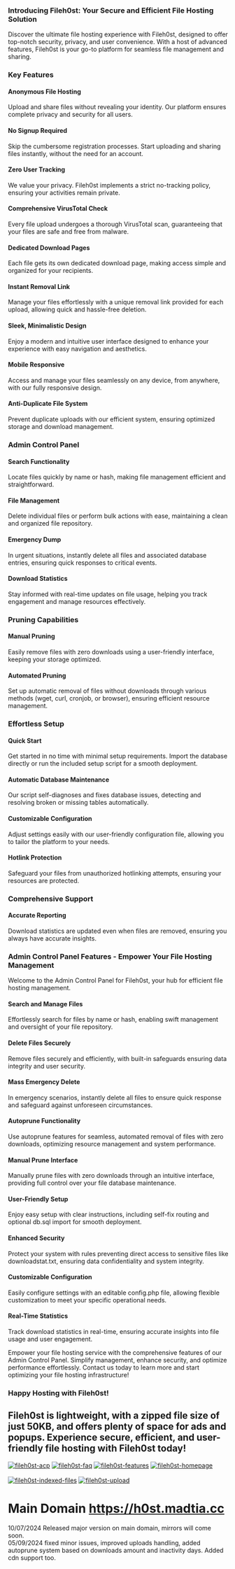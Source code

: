 ### Introducing Fileh0st: Your Secure and Efficient File Hosting Solution

Discover the ultimate file hosting experience with Fileh0st, designed to offer top-notch security, privacy, and user convenience. With a host of advanced features, Fileh0st is your go-to platform for seamless file management and sharing.

### Key Features

#### Anonymous File Hosting
Upload and share files without revealing your identity. Our platform ensures complete privacy and security for all users.

#### No Signup Required
Skip the cumbersome registration processes. Start uploading and sharing files instantly, without the need for an account.

#### Zero User Tracking
We value your privacy. Fileh0st implements a strict no-tracking policy, ensuring your activities remain private.

#### Comprehensive VirusTotal Check
Every file upload undergoes a thorough VirusTotal scan, guaranteeing that your files are safe and free from malware.

#### Dedicated Download Pages
Each file gets its own dedicated download page, making access simple and organized for your recipients.

#### Instant Removal Link
Manage your files effortlessly with a unique removal link provided for each upload, allowing quick and hassle-free deletion.

#### Sleek, Minimalistic Design
Enjoy a modern and intuitive user interface designed to enhance your experience with easy navigation and aesthetics.

#### Mobile Responsive
Access and manage your files seamlessly on any device, from anywhere, with our fully responsive design.

#### Anti-Duplicate File System
Prevent duplicate uploads with our efficient system, ensuring optimized storage and download management.

### Admin Control Panel

#### Search Functionality
Locate files quickly by name or hash, making file management efficient and straightforward.

#### File Management
Delete individual files or perform bulk actions with ease, maintaining a clean and organized file repository.

#### Emergency Dump
In urgent situations, instantly delete all files and associated database entries, ensuring quick responses to critical events.

#### Download Statistics
Stay informed with real-time updates on file usage, helping you track engagement and manage resources effectively.

### Pruning Capabilities

#### Manual Pruning
Easily remove files with zero downloads using a user-friendly interface, keeping your storage optimized.

#### Automated Pruning
Set up automatic removal of files without downloads through various methods (wget, curl, cronjob, or browser), ensuring efficient resource management.

### Effortless Setup

#### Quick Start
Get started in no time with minimal setup requirements. Import the database directly or run the included setup script for a smooth deployment.

#### Automatic Database Maintenance
Our script self-diagnoses and fixes database issues, detecting and resolving broken or missing tables automatically.

#### Customizable Configuration
Adjust settings easily with our user-friendly configuration file, allowing you to tailor the platform to your needs.

#### Hotlink Protection
Safeguard your files from unauthorized hotlinking attempts, ensuring your resources are protected.

### Comprehensive Support

#### Accurate Reporting
Download statistics are updated even when files are removed, ensuring you always have accurate insights.

### Admin Control Panel Features - Empower Your File Hosting Management

Welcome to the Admin Control Panel for Fileh0st, your hub for efficient file hosting management.

#### Search and Manage Files
Effortlessly search for files by name or hash, enabling swift management and oversight of your file repository.

#### Delete Files Securely
Remove files securely and efficiently, with built-in safeguards ensuring data integrity and user security.

#### Mass Emergency Delete
In emergency scenarios, instantly delete all files to ensure quick response and safeguard against unforeseen circumstances.

#### Autoprune Functionality
Use autoprune features for seamless, automated removal of files with zero downloads, optimizing resource management and system performance.

#### Manual Prune Interface
Manually prune files with zero downloads through an intuitive interface, providing full control over your file database maintenance.

#### User-Friendly Setup
Enjoy easy setup with clear instructions, including self-fix routing and optional db.sql import for smooth deployment.

#### Enhanced Security
Protect your system with rules preventing direct access to sensitive files like downloadstat.txt, ensuring data confidentiality and system integrity.

#### Customizable Configuration
Easily configure settings with an editable config.php file, allowing flexible customization to meet your specific operational needs.

#### Real-Time Statistics
Track download statistics in real-time, ensuring accurate insights into file usage and user engagement.

Empower your file hosting service with the comprehensive features of our Admin Control Panel. Simplify management, enhance security, and optimize performance effortlessly. Contact us today to learn more and start optimizing your file hosting infrastructure!

### Happy Hosting with Fileh0st!

Fileh0st is lightweight, with a zipped file size of just 50KB, and offers plenty of space for ads and popups. Experience secure, efficient, and user-friendly file hosting with Fileh0st today!
---

<a href="https://postimg.cc/WFWkzj9d" target="_blank"><img src="https://i.postimg.cc/fyZjHRmf/fileh0st-acp.png" alt="fileh0st-acp"/></a> <a href="https://postimg.cc/kDHSdJ6Z" target="_blank"><img src="https://i.postimg.cc/xTf3Mq00/fileh0st-faq.png" alt="fileh0st-faq"/></a> <a href="https://postimg.cc/SjR952sC" target="_blank"><img src="https://i.postimg.cc/y6XTD0CQ/fileh0st-features.png" alt="fileh0st-features"/></a> <a href="https://postimg.cc/y3DSS55v" target="_blank"><img src="https://i.postimg.cc/yxPh2CT4/fileh0st-homepage.png" alt="fileh0st-homepage"/></a><br/><br/>
<a href="https://postimg.cc/dLTysbG0" target="_blank"><img src="https://i.postimg.cc/Wb56nj30/fileh0st-indexed-files.png" alt="fileh0st-indexed-files"/></a> <a href="https://postimg.cc/RW5nNgTL" target="_blank"><img src="https://i.postimg.cc/4xnv2M7q/fileh0st-upload.png" alt="fileh0st-upload"/></a>

# Main Domain https://h0st.madtia.cc<br>
10/07/2024 Released major version on main domain, mirrors will come soon.<br>
05/09/2024 fixed minor issues, improved uploads handling, added autoprune system based on downloads amount and inactivity days. Added cdn support too.
